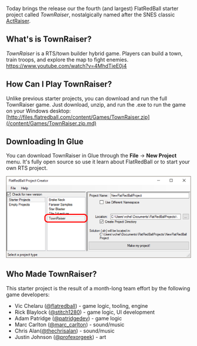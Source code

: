 Today brings the release our the fourth (and largest) FlatRedBall starter project called *TownRaiser*, nostalgically named after the SNES classic [ActRaiser](https://en.wikipedia.org/wiki/ActRaiser).

## What's is TownRaiser?

*TownRaiser* is a RTS/town builder hybrid game. Players can build a town, train troops, and explore the map to fight enemies. https://www.youtube.com/watch?v=4MhdTieE0j4

## How Can I Play TownRaiser?

Unlike previous starter projects, you can download and run the full TownRaiser game. Just download, unzip, and run the .exe to run the game on your Windows desktop: [http://files.flatredball.com/content/Games/TownRaiser.zip](/content/Games/TownRaiser.zip.md)

## Downloading In Glue

You can download TownRaiser in Glue through the **File** -\> **New Project** menu. It's fully open source so use it learn about FlatRedBall or to start your own RTS project.

![](/media/2017-03-img_58c2272fdf93e.png)

## Who Made TownRaiser?

This starter project is the result of a month-long team effort by the following game developers:

-   Vic Chelaru ([@flatredball](https://twitter.com/FlatRedBall)) - game logic, tooling, engine
-   Rick Blaylock ([@stitch1280](https://twitter.com/Stitch1280)) - game logic, UI development
-   Adam Patridge ([@patridgedev](https://twitter.com/PatridgeDev)) - game logic
-   Marc Carlton ([@marc_carlton](https://twitter.com/marc_carlton)) - sound/music
-   Chris Alan([@thechrisalan](https://twitter.com/thechrisalan)) - sound/music
-   Justin Johnson ([@profexorgeek](https://twitter.com/profexorgeek)) - art

 

